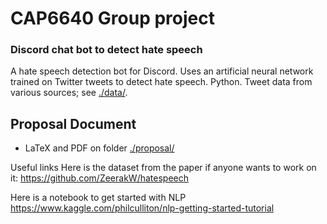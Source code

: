 # CAP6640 Group project

### Discord chat bot to detect hate speech

A hate speech detection bot for Discord. Uses an artificial neural network trained on Twitter tweets to detect hate speech. Python. Tweet data from various sources; see [./data/](./data/).
 
## Proposal Document

- LaTeX and PDF on folder [./proposal/](./proposal/)

Useful links
Here is the dataset from the paper if anyone wants to work on it: https://github.com/ZeerakW/hatespeech

Here is a notebook to get started with NLP https://www.kaggle.com/philculliton/nlp-getting-started-tutorial
